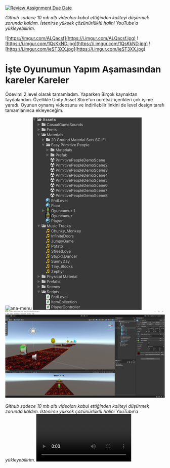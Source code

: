 [![Review Assignment Due Date](https://classroom.github.com/assets/deadline-readme-button-8d59dc4de5201274e310e4c54b9627a8934c3b88527886e3b421487c677d23eb.svg)](https://classroom.github.com/a/gTiETg9a)



<em>Github sadece 10 mb altı videoları kabul ettiğinden kaliteyi düşürmek zorunda kaldım. İstenirse yüksek çözünürlüklü halini YouTube'a yükleyebilirim.</em>

![https://imgur.com/ALQacsf](https://i.imgur.com/ALQacsf.jpg)
![https://i.imgur.com/1QsKkND.jpg](https://i.imgur.com/1QsKkND.jpg)
![https://i.imgur.com/ieST3XX.jpg](https://i.imgur.com/ieST3XX.jpg)

# İşte Oyunumun Yapım Aşamasından kareler Kareler

Ödevimi 2 level olarak tamamladım. Yaparken Birçok kaynaktan faydalandım. Özellikle Unity Asset Store'un ücretsiz içerikleri çok işime yaradı. Oyunun oynanış videosunu ve indirilebilir linkini de level design tarafı tamamlanınca ekleyeceğim.

![ana-menu](https://github.com/Iskenderun-Technical-University/Oyun-Programlama-Donem-Projesi-Yunus-zkaya/blob/main/Oyun%20Programlama%20SSler/Ana%20Men%C3%BC.png?raw=true)
![assetler](https://github.com/Iskenderun-Technical-University/Oyun-Programlama-Donem-Projesi-Yunus-zkaya/blob/main/Oyun%20Programlama%20SSler/Kulland%C4%B1%C4%9F%C4%B1m%20Assetler.png?raw=true)
![level1](https://github.com/Iskenderun-Technical-University/Oyun-Programlama-Donem-Projesi-Yunus-zkaya/blob/main/Oyun%20Programlama%20SSler/Level01.png?raw=true)

<em>Github sadece 10 mb altı videoları kabul ettiğinden kaliteyi düşürmek zorunda kaldım. İstenirse yüksek çözünürlüklü halini YouTube'a yükleyebilirim.</em>
<video src="https://github.com/Iskenderun-Technical-University/Oyun-Programlama-Donem-Projesi-Yunus-zkaya/assets/92160164/63e8f057-783f-410f-b758-40bf4afdd9e8" >
